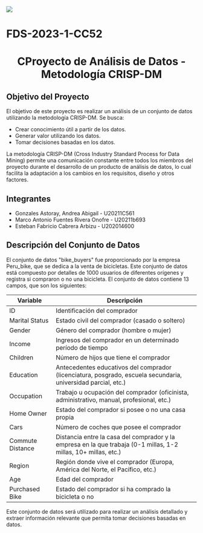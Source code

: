 <div style="width: 50%; clear: both;">
<div style="float: left; width: 20%;">
<img src="https://www.laureate.net/wp-content/uploads/2019/03/10-UPC-Universidad-Peruana-de-Ciencias-Aplicadas.png", align="center">
</div>
</div>
<div style="width:100%;">&nbsp;</div>

# FDS-2023-1-CC52

<center><h1>CProyecto de Análisis de Datos - Metodología CRISP-DM</h1></center>

## Objetivo del Proyecto
El objetivo de este proyecto es realizar un análisis de un conjunto de datos utilizando la metodología CRISP-DM. Se busca:
- Crear conocimiento útil a partir de los datos.
- Generar valor utilizando los datos.
- Tomar decisiones basadas en los datos.

La metodología CRISP-DM (Cross Industry Standard Process for Data Mining) permite una comunicación constante entre todos los miembros del proyecto durante el desarrollo de un producto de análisis de datos, lo cual facilita la adaptación a los cambios en los requisitos, diseño y otros factores.

## Integrantes
- Gonzales Astoray, Andrea Abigail - U20211C561
- Marco Antonio Fuentes Rivera Onofre - U20211b693
- Esteban Fabricio Cabrera Arbizu - U202014600

## Descripción del Conjunto de Datos
El conjunto de datos "bike_buyers" fue proporcionado por la empresa Peru_bike, que se dedica a la venta de bicicletas. Este conjunto de datos está compuesto por detalles de 1000 usuarios de diferentes orígenes y registra si compraron o no una bicicleta. El conjunto de datos contiene 13 campos, que son los siguientes:

| Variable            | Descripción                                                                                                          |
|---------------------|----------------------------------------------------------------------------------------------------------------------|
| ID                  | Identificación del comprador                                                                                        |
| Marital Status      | Estado civil del comprador (casado o soltero)                                                                        |
| Gender              | Género del comprador (hombre o mujer)                                                                                |
| Income              | Ingresos del comprador en un determinado período de tiempo                                                           |
| Children            | Número de hijos que tiene el comprador                                                                               |
| Education           | Antecedentes educativos del comprador (licenciatura, posgrado, escuela secundaria, universidad parcial, etc.)        |
| Occupation          | Trabajo u ocupación del comprador (oficinista, administrativo, manual, profesional, etc.)                            |
| Home Owner          | Estado del comprador si posee o no una casa propia                                                                   |
| Cars                | Número de coches que posee el comprador                                                                              |
| Commute Distance    | Distancia entre la casa del comprador y la empresa en la que trabaja (0-1 millas, 1-2 millas, 10+ millas, etc.)       |
| Region              | Región donde vive el comprador (Europa, América del Norte, el Pacífico, etc.)                                        |
| Age                 | Edad del comprador                                                                                                   |
| Purchased Bike      | Estado del comprador si ha comprado la bicicleta o no                                                                 |

Este conjunto de datos será utilizado para realizar un análisis detallado y extraer información relevante que permita tomar decisiones basadas en datos.


